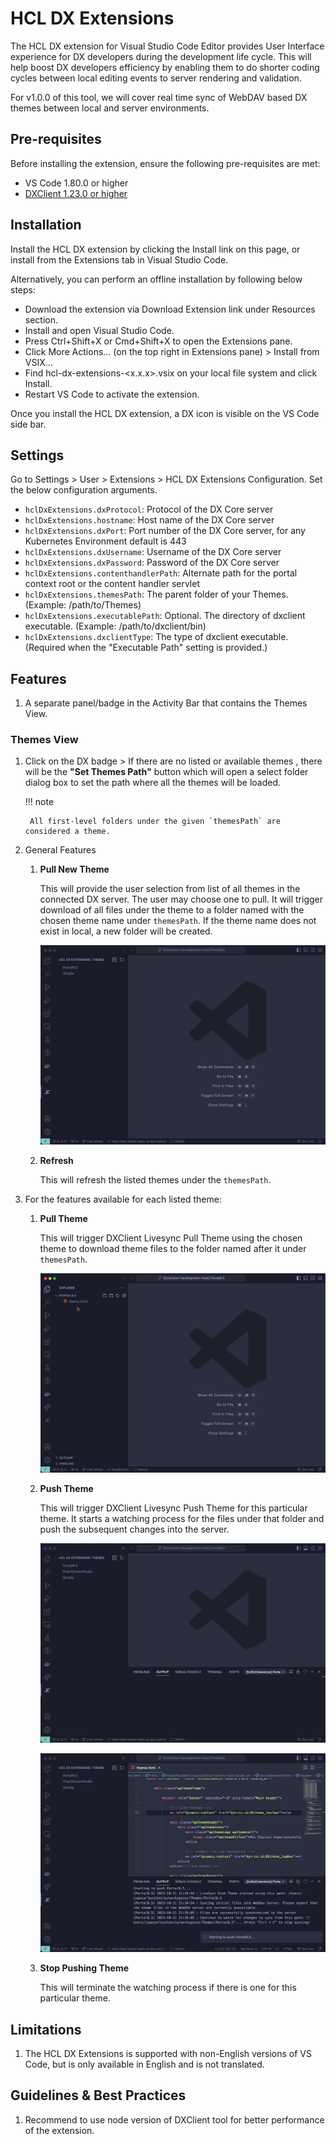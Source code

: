 # HCL DX Extensions

The HCL DX extension for Visual Studio Code Editor provides User Interface experience for DX developers during the development life cycle. This will help boost DX developers efficiency by enabling them to do shorter coding cycles between local editing events to server rendering and validation.

For v1.0.0 of this tool, we will cover real time sync of WebDAV based DX themes between local and server environments.

## Pre-requisites

Before installing the extension, ensure the following pre-requisites are met:

- VS Code 1.80.0 or higher
- [DXClient 1.23.0 or higher](https://opensource.hcltechsw.com/digital-experience/CF214/extend_dx/development_tools/dxclient/)

## Installation

Install the HCL DX extension by clicking the Install link on this page, or install from the Extensions tab in Visual Studio Code.

Alternatively, you can perform an offline installation by following below steps:

* Download the extension via Download Extension link under Resources section.
* Install and open Visual Studio Code.
* Press Ctrl+Shift+X or Cmd+Shift+X to open the Extensions pane.
* Click More Actions… (on the top right in Extensions pane) > Install from VSIX…
* Find hcl-dx-extensions-<x.x.x>.vsix on your local file system and click Install.
* Restart VS Code to activate the extension.

Once you install the HCL DX extension, a DX icon is visible on the VS Code side bar.

## Settings

Go to Settings > User > Extensions > HCL DX Extensions Configuration. Set the below configuration arguments.

* `hclDxExtensions.dxProtocol`: Protocol of the DX Core server
* `hclDxExtensions.hostname`: Host name of the DX Core server
* `hclDxExtensions.dxPort`: Port number of the DX Core server, for any Kubernetes Environment default is 443
* `hclDxExtensions.dxUsername`: Username of the DX Core server
* `hclDxExtensions.dxPassword`: Password of the DX Core server
* `hclDxExtensions.contenthandlerPath`: Alternate path for the portal context root or the content handler servlet
* `hclDxExtensions.themesPath`: The parent folder of your Themes. (Example: /path/to/Themes)
* `hclDxExtensions.executablePath`: Optional. The directory of dxclient executable. (Example: /path/to/dxclient/bin)
* `hclDxExtensions.dxclientType`: The type of dxclient executable. (Required when the "Executable Path" setting is provided.)

## Features

1. A separate panel/badge in the Activity Bar that contains the Themes View.

### Themes View

1. Click on the DX badge > If there are no listed or available themes , there will be the **"Set Themes Path"** button which will open a select folder dialog box to set the path where all the themes will be loaded.

    !!! note

        All first-level folders under the given `themesPath` are considered a theme.

2. General Features

    1. **Pull New Theme**
        
        This will provide the user selection from list of all themes in the connected DX server. The user may choose one to pull. It will trigger download of all files under the theme to a folder named with the chosen theme name under `themesPath`. If the theme name does not exist in local, a new folder will be created.

        ![Pull New Theme](../../../images/hcl-dx-extensions-pull-new-theme.gif)

    2. **Refresh**
        
        This will refresh the listed themes under the `themesPath`.

3. For the features available for each listed theme:

    1. **Pull Theme**
        
        This will trigger DXClient Livesync Pull Theme using the chosen theme to download theme files to the folder named after it under `themesPath`.

        ![Pull Existing Theme](../../../images/hcl-dx-extensions-pull-existing-theme.gif)
    
    2. **Push Theme**
        
        This will trigger DXClient Livesync Push Theme for this particular theme. It starts a watching process for the files under that folder and push the subsequent changes into the server.

        ![Pushing Theme](../../../images/hcl-dx-extensions-pushing.gif)

        ![Watching Theme](../../../images/hcl-dx-extensions-watching.gif)

    3. **Stop Pushing Theme**
        
        This will terminate the watching process if there is one for this particular theme.

## Limitations

1. The HCL DX Extensions is supported with non-English versions of VS Code, but is only available in English and is not translated.

## Guidelines & Best Practices

1. Recommend to use node version of DXClient tool for better performance of the extension.
